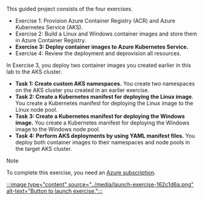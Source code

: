 This guided project consists of the four exercises.

 -  Exercise 1: Provision Azure Container Registry (ACR) and Azure Kubernetes Service (AKS).
 -  Exercise 2: Build a Linux and Windows container images and store them in Azure Container Registry.
 -  **Exercise 3: Deploy container images to Azure Kubernetes Service.**
 -  Exercise 4: Review the deployment and deprovision all resources.

In Exercise 3, you deploy two container images you created earlier in this lab to the AKS cluster.

 -  **Task 1: Create custom AKS namespaces.** You create two namespaces on the AKS cluster you created in an earlier exercise.
 -  **Task 2: Create a Kubernetes manifest for deploying the Linux image**. You create a Kubernetes manifest for deploying the Linux image to the Linux node pool.
 -  **Task 3: Create a Kubernetes manifest for deploying the Windows image.** You create a Kubernetes manifest for deploying the Windows image to the Windows node pool.
 -  **Task 4: Perform AKS deployments by using YAML manifest files.** You deploy both container images to their namespaces and node pools in the target AKS cluster.

> [!NOTE]
> To complete this exercise, you need an [Azure subscription](https://azure.microsoft.com/pricing/purchase-options/azure-account?cid=msft_learn).

[:::image type="content" source="../media/launch-exercise-162c1d6a.png" alt-text="Button to launch exercise.":::
](https://go.microsoft.com/fwlink/?linkid=2247298)
